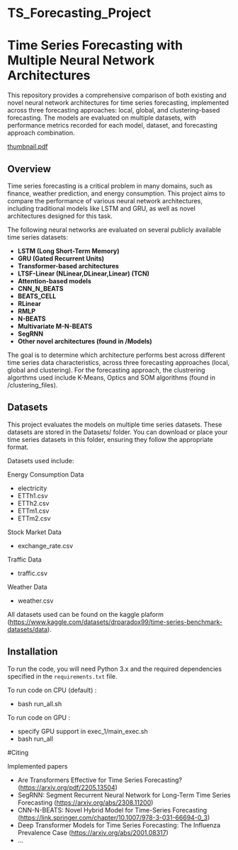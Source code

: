 # TS_Forecasting_Project

# Time Series Forecasting with Multiple Neural Network Architectures

This repository provides a comprehensive comparison of both existing and novel neural network architectures for time series forecasting, implemented across three forecasting approaches: local, global, and clustering-based forecasting. The models are evaluated on multiple datasets, with performance metrics recorded for each model, dataset, and forecasting approach combination.

[thumbnail.pdf](https://github.com/user-attachments/files/18825661/thumbnail.pdf)

## Overview

Time series forecasting is a critical problem in many domains, such as finance, weather prediction, and energy consumption. This project aims to compare the performance of various neural network architectures, including traditional models like LSTM and GRU, as well as novel architectures designed for this task.

The following neural networks are evaluated on several publicly available time series datasets:

- **LSTM (Long Short-Term Memory)**
- **GRU (Gated Recurrent Units)**
- **Transformer-based architectures**
- **LTSF-Linear (NLinear,DLinear,Linear) (TCN)**
- **Attention-based models**
- **CNN_N_BEATS**
- **BEATS_CELL**
- **RLinear**
- **RMLP**
- **N-BEATS**
- **Multivariate M-N-BEATS**
- **SegRNN**
- **Other novel architectures (found in /Models)**

The goal is to determine which architecture performs best across different time series data characteristics, across three forecasting approaches (local, global and clustering). For the forecasting approach, the clustrering algorthms used include K-Means, Optics and SOM algorithms (found in /clustering_files). 

## Datasets 

This project evaluates the models on multiple time series datasets. These datasets are stored in the Datasets/ folder. You can download or place your time series datasets in this folder, ensuring they follow the appropriate format.

Datasets used include:

Energy Consumption Data
- electricity
- ETTh1.csv
- ETTh2.csv
- ETTm1.csv
- ETTm2.csv
  
Stock Market Data
- exchange_rate.csv 
  
Traffic Data 
- traffic.csv
  
Weather Data 
- weather.csv

All datasets used can be found on the kaggle plaform (https://www.kaggle.com/datasets/drparadox99/time-series-benchmark-datasets/data).

## Installation

To run the code, you will need Python 3.x and the required dependencies specified in the `requirements.txt` file.

To run code on CPU (default) : 
- bash run_all.sh

To run code on GPU : 
- specify GPU support in exec_1/main_exec.sh
- bash run_all 

 #Citing 
 
Implemented papers 
- Are Transformers Effective for Time Series Forecasting? (https://arxiv.org/pdf/2205.13504)
- SegRNN: Segment Recurrent Neural Network for Long-Term Time Series Forecasting (https://arxiv.org/abs/2308.11200)
- CNN-N-BEATS: Novel Hybrid Model for Time-Series Forecasting (https://link.springer.com/chapter/10.1007/978-3-031-66694-0_3)
- Deep Transformer Models for Time Series Forecasting: The Influenza Prevalence Case (https://arxiv.org/abs/2001.08317)
- ...
